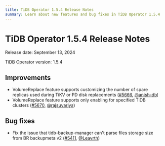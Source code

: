 ```yaml
---
title: TiDB Operator 1.5.4 Release Notes
summary: Learn about new features and bug fixes in TiDB Operator 1.5.4.
---
```


# TiDB Operator 1.5.4 Release Notes

Release date: September 13, 2024

TiDB Operator version: 1.5.4

## Improvements

- VolumeReplace feature supports customizing the number of spare replicas used during TiKV or PD disk replacements ([#5666](https://github.com/pingcap/tidb-operator/pull/5666), [@anish-db](https://github.com/anish-db))
- VolumeReplace feature supports only enabling for specified TiDB clusters ([#5670](https://github.com/pingcap/tidb-operator/pull/5670), [@rajsuvariya](https://github.com/rajsuvariya))

## Bug fixes

- Fix the issue that tidb-backup-manager can't parse files storage size from BR backupmeta v2 ([#5411](https://github.com/pingcap/tidb-operator/pull/5411), [@Leavrth](https://github.com/Leavrth))
